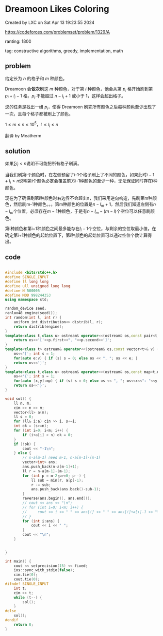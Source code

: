 # Dreamoon Likes Coloring

Created by LXC on Sat Apr 13 19:23:55 2024

https://codeforces.com/problemset/problem/1329/A

ranting: 1800

tag: constructive algorithms, greedy, implementation, math

## problem

给定长为 $n$ 的格子和 $m$ 种颜色。

Dreamoon 会**依次**刷这 $m$ 种颜色，对于第 $i$ 种颜色，他会从第 $p_i$ 格开始刷到第 $p_i+l_i-1$ 格。$p_i$ 不能超过 $n-l_i+1$ 或小于 $1$，这样会超出格子。

您的任务是找出一组 $p_i$，使得 Dreamoon 刷完所有颜色之后每种颜色至少出现了一次，且每个格子都被刷上了颜色。

$1 \leq m \leq n \leq 10^5$，$1 \leq l_i \leq n$

翻译 by Meatherm

## solution

如果$\sum l_i < n$说明不可能把所有格子刷满。

当我们刷第i个颜色时，在左侧预留了i-1个格子刷上了不同的颜色，如果此时$i-1+l_i > n$说明第i个颜色必定会覆盖前方i-1种颜色的至少一种，无法保证同时存在i种颜色。

现在为了确保刷第i种颜色时右边界不会超出n，我们采用逆向构造，先刷第m种颜色，然后刷m-1种颜色。。。第m种颜色的位置是$n-l_m+1$，然后我们知道左侧有$n-l_m$个位置，必须存在$m-1$种颜色，于是有$n-l_m-(m-l)$个空位可以任意刷颜色。

第i种颜色和第i+1种颜色之间最多能存在$l_i-1$个空位，与剩余的空位取最小值，在确定第i+1种颜色的起始位置下，第i种颜色的起始位置可以通过空位个数计算得出。


## code

``` cpp

#include <bits/stdc++.h>
#define SINGLE_INPUT
#define ll long long
#define ull unsigned long long
#define N 500005
#define MOD 998244353
using namespace std;

random_device seed;
ranlux48 engine(seed());
int random(int l, int r) {
    uniform_int_distribution<> distrib(l, r);
    return distrib(engine);
}
template<class t,class u> ostream& operator<<(ostream& os,const pair<t,u>& p) {
    return os<<'['<<p.first<<", "<<p.second<<']';
}
template<class t> ostream& operator<<(ostream& os,const vector<t>& v) {
    os<<'['; int s = 1;
    for(auto e:v) { if (s) s = 0; else os << ", "; os << e; }
    return os<<']';
}
template<class t,class u> ostream& operator<<(ostream& os,const map<t,u>& mp){
    os<<'{'; int s = 1;
    for(auto [x,y]:mp) { if (s) s = 0; else os << ", "; os<<x<<": "<<y; }
    return os<<'}';
}

void sol() {
    ll n, m;
    cin >> n >> m;
    vector<ll> a(m);
    ll s = 0;
    for (ll& i:a) cin >> i, s+=i;
    int ok = (s>=n);
    for (int i=0; i<m; i++) {
        if (i+a[i] > n) ok = 0;
    }
    if (!ok) {
        cout << "-1\n";
    } else {
        // n-a[m-1] need m-1, n-a[m-1]-(m-1)
        vector<int> ans;
        ans.push_back(n-a[m-1]+1);
        ll r = n-a[m-1]-(m-1);
        for (int p = m-2;p>=0; p--) {
            ll sub = min(r, a[p]-1);
            r -= sub;
            ans.push_back(ans.back()-sub-1);
        }
        reverse(ans.begin(), ans.end());
        // cout << ans << "\n";
        // for (int i=0; i<m; i++) {
        //     cout << i << " " << ans[i] << " " << ans[i]+a[i]-1 << "\n";
        // }
        for (int i:ans) {
            cout << i << " ";
        }
        cout << "\n";
    }
    

}

int main() {
    cout << setprecision(15) << fixed;
    ios::sync_with_stdio(false);
    cin.tie(0);
    cout.tie(0);
#ifndef SINGLE_INPUT
    int t;
    cin >> t;
    while (t--) {
        sol();
    }
#else
    sol();
#endif
    return 0;
}

```
